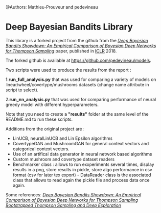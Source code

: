 @Authors: Mathieu-Prouveur and pedevineau

# Deep Bayesian Bandits Library

This library is a forked project from the github from the *[Deep Bayesian Bandits Showdown: An Empirical
Comparison of Bayesian Deep Networks for Thompson
Sampling](https://arxiv.org/abs/1802.09127)* paper, published in
[ICLR](https://iclr.cc/) 2018.

The forked github is available at https://github.com/pedevineau/models.

Two scripts were used to produce the results from the report :

1.__run_full_analysis.py__ that was used for comparing a variety of models on linear/wheel/covertype/mushrooms datasets (change name attribute in script to select).

2.__run_nn_analysis.py__ that was used for comparing performance of neural greedy model with different hyperparameters.

Note that you need to create a __"results"__ folder at the same level of the README.md to run these scripts.


Additions from the original project are :
* LinUCB, neuralLinUCB and Lin Epsilon algorithms
* CovertypeGAN and MushroomGAN for general context vectors and categorical context vectors.
* Use of an artifical data generator in neural network based algorithms
* Custom mushroom and covertype dataset readers
* Benchmarker class : allows to run exxperiments several times, display results in a png, store results in pickle, store algo performance in csv format (csv for later tex export) - DataReader class is the associated class that allows to read again the pickle file and process data once again.

 
Some references:
*[Deep Bayesian Bandits Showdown: An Empirical
Comparison of Bayesian Deep Networks for Thompson
Sampling](https://arxiv.org/abs/1802.09127)* 
*[Bootstrapped Thompson Sampling and Deep Exploration](https://arxiv.org/pdf/1507.00300.pdf)* 
